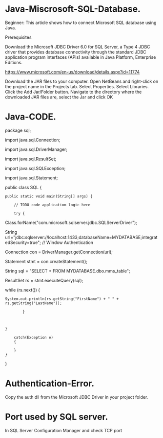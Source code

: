 # Java-Miscrosoft-SQL-Database.

Beginner: This article shows how to connect Microsoft SQL database using Java.

Prerequisites
        
Download the Microsoft JDBC Driver 6.0 for SQL Server, a Type 4 JDBC driver that provides database connectivity through the standard JDBC application program interfaces (APIs) available in Java Platform, Enterprise Editions.

https://www.microsoft.com/en-us/download/details.aspx?id=11774

Download the JAR files to your computer.
Open NetBeans and right-click on the project name in the Projects tab.
Select Properties.
Select Libraries.
Click the Add Jar/Folder button.
Navigate to the directory where the downloaded JAR files are, select the Jar and click OK

# Java-CODE.
package sql;

import java.sql.Connection;

import java.sql.DriverManager;

import java.sql.ResultSet;

import java.sql.SQLException;

import java.sql.Statement;


public class SQL {

    public static void main(String[] args) {
    
        // TODO code application logic here
        
        try {
            
 Class.forName("com.microsoft.sqlserver.jdbc.SQLServerDriver");
 
 String url="jdbc:sqlserver://localhost:1433;databaseName=MYDATABASE;integratedSecurity=true"; // Window Authentication
  
 Connection con = DriverManager.getConnection(url); 
 
 Statement stmt = con.createStatement();
 
 String sql = "SELECT * FROM MYDATABASE.dbo.mms_table";
 
ResultSet rs = stmt.executeQuery(sql);

while (rs.next()) {

      
     
    System.out.println(rs.getString("FirstName") + " " + rs.getString("LastName"));
    
            }
                       
            

    }
        
        catch(Exception e)
        {
            
        }
    }
}

# Authentication-Error.
 Copy the auth dll from the Microsoft JDBC Driver in your project folder.
# Port used by SQL server.
In SQL Server Configuration Manager and check TCP port

